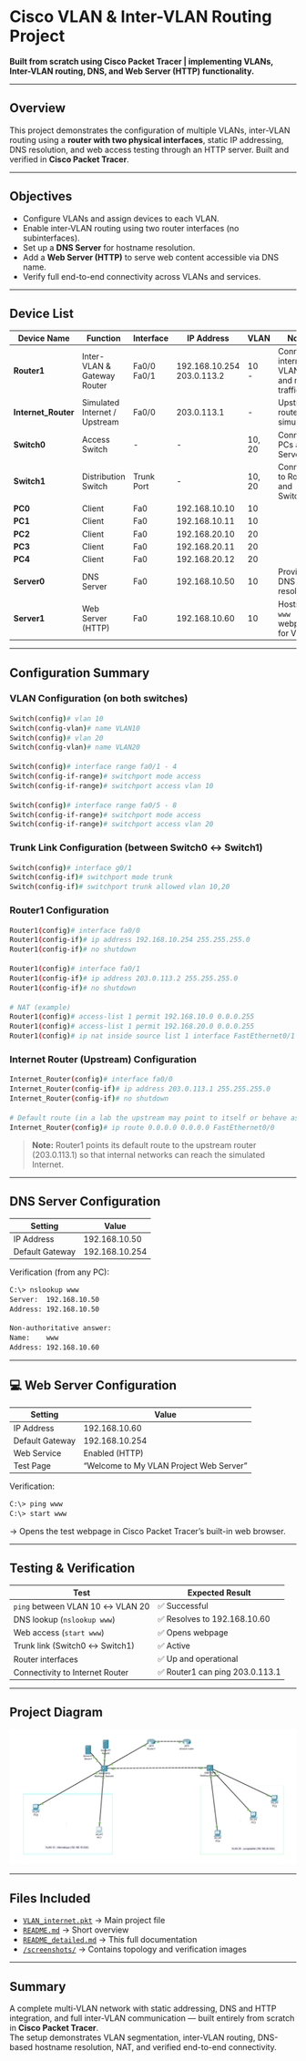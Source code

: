 # Cisco VLAN & Inter-VLAN Routing Project

**Built from scratch using Cisco Packet Tracer | implementing VLANs, Inter-VLAN routing, DNS, and Web Server (HTTP) functionality.**

---

## Overview

This project demonstrates the configuration of multiple VLANs, inter-VLAN routing using a **router with two physical interfaces**, static IP addressing, DNS resolution, and web access testing through an HTTP server. Built and verified in **Cisco Packet Tracer**.

---

## Objectives

- Configure VLANs and assign devices to each VLAN.  
- Enable inter-VLAN routing using two router interfaces (no subinterfaces).  
- Set up a **DNS Server** for hostname resolution.  
- Add a **Web Server (HTTP)** to serve web content accessible via DNS name.  
- Verify full end-to-end connectivity across VLANs and services.

---

## Device List

| Device Name | Function | Interface | IP Address | VLAN | Notes |
|--------------|-----------|------------|-------------|-------|--------|
| **Router1** | Inter-VLAN & Gateway Router | Fa0/0<br>Fa0/1 | 192.168.10.254<br>203.0.113.2 | 10<br>- | Connects internal VLANs and routes traffic |
| **Internet_Router** | Simulated Internet / Upstream | Fa0/0 | 203.0.113.1 | - | Upstream router (ISP simulation) |
| **Switch0** | Access Switch | - | - | 10, 20 | Connects PCs and Servers |
| **Switch1** | Distribution Switch | Trunk Port | - | 10, 20 | Connects to Router1 and Switch0 |
| **PC0** | Client | Fa0 | 192.168.10.10 | 10 |  |
| **PC1** | Client | Fa0 | 192.168.10.11 | 10 |  |
| **PC2** | Client | Fa0 | 192.168.20.10 | 20 |  |
| **PC3** | Client | Fa0 | 192.168.20.11 | 20 |  |
| **PC4** | Client | Fa0 | 192.168.20.12 | 20 |  |
| **Server0** | DNS Server | Fa0 | 192.168.10.50 | 10 | Provides DNS name resolution |
| **Server1** | Web Server (HTTP) | Fa0 | 192.168.10.60 | 10 | Hosts the `www` webpage for VLANs |

---

## Configuration Summary

### VLAN Configuration (on both switches)
```bash
Switch(config)# vlan 10
Switch(config-vlan)# name VLAN10
Switch(config)# vlan 20
Switch(config-vlan)# name VLAN20

Switch(config)# interface range fa0/1 - 4
Switch(config-if-range)# switchport mode access
Switch(config-if-range)# switchport access vlan 10

Switch(config)# interface range fa0/5 - 8
Switch(config-if-range)# switchport mode access
Switch(config-if-range)# switchport access vlan 20
```

### Trunk Link Configuration (between Switch0 ↔ Switch1)
```bash
Switch(config)# interface g0/1
Switch(config-if)# switchport mode trunk
Switch(config-if)# switchport trunk allowed vlan 10,20
```

### Router1 Configuration
```bash
Router1(config)# interface fa0/0
Router1(config-if)# ip address 192.168.10.254 255.255.255.0
Router1(config-if)# no shutdown

Router1(config)# interface fa0/1
Router1(config-if)# ip address 203.0.113.2 255.255.255.0
Router1(config-if)# no shutdown

# NAT (example)
Router1(config)# access-list 1 permit 192.168.10.0 0.0.0.255
Router1(config)# access-list 1 permit 192.168.20.0 0.0.0.255
Router1(config)# ip nat inside source list 1 interface FastEthernet0/1 overload
```

### Internet Router (Upstream) Configuration
```bash
Internet_Router(config)# interface fa0/0
Internet_Router(config-if)# ip address 203.0.113.1 255.255.255.0
Internet_Router(config-if)# no shutdown

# Default route (in a lab the upstream may point to itself or behave as the Internet)
Internet_Router(config)# ip route 0.0.0.0 0.0.0.0 FastEthernet0/0
```

> **Note:** Router1 points its default route to the upstream router (203.0.113.1) so that internal networks can reach the simulated Internet.

---

## DNS Server Configuration

| Setting | Value |
|----------|--------|
| IP Address | 192.168.10.50 |
| Default Gateway | 192.168.10.254 |

Verification (from any PC):
```bash
C:\> nslookup www
Server:  192.168.10.50
Address: 192.168.10.50

Non-authoritative answer:
Name:    www
Address: 192.168.10.60
```

---

## 💻 Web Server Configuration

| Setting | Value |
|----------|--------|
| IP Address | 192.168.10.60 |
| Default Gateway | 192.168.10.254 |
| Web Service | Enabled (HTTP) |
| Test Page | “Welcome to My VLAN Project Web Server” |

Verification:
```bash
C:\> ping www
C:\> start www
```
→ Opens the test webpage in Cisco Packet Tracer’s built-in web browser.

---

## Testing & Verification

| Test | Expected Result |
|------|------------------|
| `ping` between VLAN 10 ↔ VLAN 20 | ✅ Successful |
| DNS lookup (`nslookup www`) | ✅ Resolves to 192.168.10.60 |
| Web access (`start www`) | ✅ Opens webpage |
| Trunk link (Switch0 ↔ Switch1) | ✅ Active |
| Router interfaces | ✅ Up and operational |
| Connectivity to Internet Router | ✅ Router1 can ping 203.0.113.1 |

---

## Project Diagram
![Network Topology](./topology_overview.png)

---

## Files Included

- [`VLAN_internet.pkt`](./VLAN_internet.pkt) → Main project file  
- [`README.md`](./README.md) → Short overview  
- [`README_detailed.md`](./README_detailed.md) → This full documentation  
- [`/screenshots/`](./screenshots) → Contains topology and verification images  

---

## Summary

A complete multi-VLAN network with static addressing, DNS and HTTP integration, and full inter-VLAN communication — built entirely from scratch in **Cisco Packet Tracer**.  
The setup demonstrates VLAN segmentation, inter-VLAN routing, DNS-based hostname resolution, NAT, and verified end-to-end connectivity.
